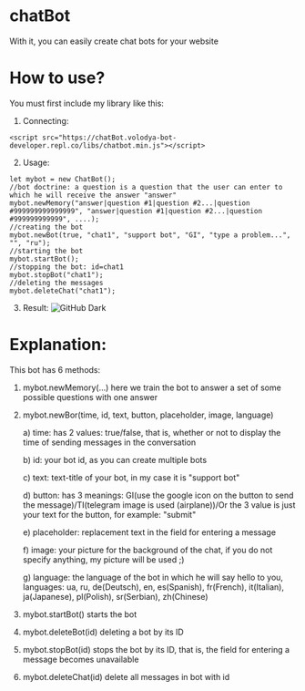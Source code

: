 # chatBot
With it, you can easily create chat bots for your website

# How to use?
You must first include my library like this:
1. Connecting:

```
<script src="https://chatBot.volodya-bot-developer.repl.co/libs/chatbot.min.js"></script>
```

2. Usage:

```
let mybot = new ChatBot();
//bot doctrine: a question is a question that the user can enter to which he will receive the answer "answer"
mybot.newMemory("answer|question #1|question #2...|question #999999999999999", "answer|question #1|question #2...|question #999999999999", ....);
//creating the bot
mybot.newBot(true, "chat1", "support bot", "GI", "type a problem...", "", "ru");
//starting the bot
mybot.startBot();
//stopping the bot: id=chat1
mybot.stopBot("chat1");
//deleting the messages
mybot.deleteChat("chat1");
```

3. Result:
![GitHub Dark](https://chatBot.volodya-bot-developer.repl.co/bot.jpg)
# Explanation:
This bot has 6 methods:
1) mybot.newMemory(...) here we train the bot to answer a set of some possible questions with one answer
2) mybot.newBor(time, id, text, button, placeholder, image, language)

   a) time: has 2 values: true/false, that is, whether or not to display the time of sending messages in the conversation

   b) id: your bot id, as you can create multiple bots

   c) text: text-title of your bot, in my case it is "support bot"

   d) button: has 3 meanings: GI(use the google icon on the button to send the message)/TI(telegram image is used (airplane))/Or the 3 value is just your text for the button, for example: "submit"

   e) placeholder: replacement text in the field for entering a message

   f) image: your picture for the background of the chat, if you do not specify anything, my picture will be used ;)

   g) language: the language of the bot in which he will say hello to you, languages: ua, ru, de(Deutsch), en, es(Spanish), fr(French), it(Italian), ja(Japanese), pl(Polish), sr(Serbian), zh(Chinese)

3) mybot.startBot() starts the bot
4) mybot.deleteBot(id) deleting a bot by its ID
5) mybot.stopBot(id) stops the bot by its ID, that is, the field for entering a message becomes unavailable
6) mybot.deleteChat(id) delete all messages in bot with id

